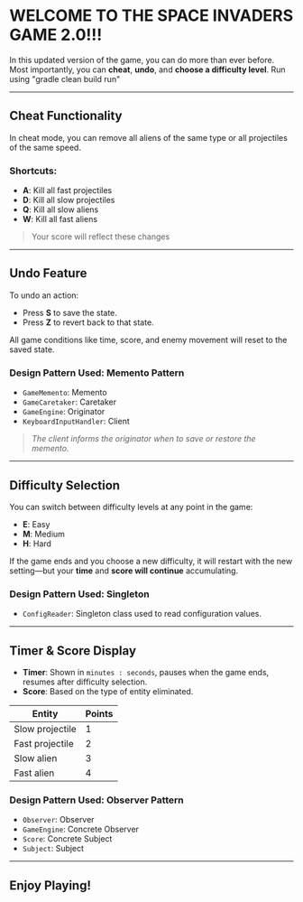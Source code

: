 # WELCOME TO THE SPACE INVADERS GAME 2.0!!!

In this updated version of the game, you can do more than ever before. Most importantly, you can **cheat**, **undo**, and **choose a difficulty level**.
Run using "gradle clean build run"

---

## Cheat Functionality

In cheat mode, you can remove all aliens of the same type or all projectiles of the same speed.

### Shortcuts:
- **A**: Kill all fast projectiles  
- **D**: Kill all slow projectiles  
- **Q**: Kill all slow aliens  
- **W**: Kill all fast aliens  

> Your score will reflect these changes

---

## Undo Feature

To undo an action:
- Press **S** to save the state.
- Press **Z** to revert back to that state.

All game conditions like time, score, and enemy movement will reset to the saved state.

### Design Pattern Used: Memento Pattern
- `GameMemento`: Memento  
- `GameCaretaker`: Caretaker  
- `GameEngine`: Originator  
- `KeyboardInputHandler`: Client  
> _The client informs the originator when to save or restore the memento._

---

## Difficulty Selection

You can switch between difficulty levels at any point in the game:

- **E**: Easy  
- **M**: Medium  
- **H**: Hard

If the game ends and you choose a new difficulty, it will restart with the new setting—but your **time** and **score will continue** accumulating.

### Design Pattern Used: Singleton
- `ConfigReader`: Singleton class used to read configuration values.

---

## Timer & Score Display

- **Timer**: Shown in `minutes : seconds`, pauses when the game ends, resumes after difficulty selection.
- **Score**: Based on the type of entity eliminated.

| Entity            | Points |
|-------------------|--------|
| Slow projectile   | 1      |
| Fast projectile   | 2      |
| Slow alien        | 3      |
| Fast alien        | 4      |

### Design Pattern Used: Observer Pattern
- `Observer`: Observer  
- `GameEngine`: Concrete Observer  
- `Score`: Concrete Subject  
- `Subject`: Subject

---

## Enjoy Playing!